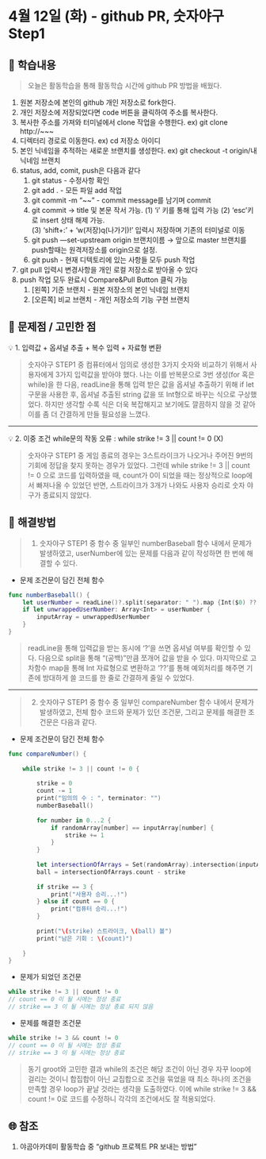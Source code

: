 # 4월 12일 (화) - github PR, 숫자야구 Step1

## 🐣 학습내용

> 오늘은 활동학습을 통해 활동학습 시간에 github PR 방법을 배웠다.
> 
1. 원본 저장소에 본인의 github 개인 저장소로 fork한다.
2. 개인 저장소에 저장되었다면 code 버튼을 클릭하여 주소를 복사한다.
3. 복사한 주소를 가져와 터미널에서 clone 작업을 수행한다. ex) git clone http://~~~
4. 디렉터리 경로로 이동한다. ex) cd 저장소 아이디
5. 본인 닉네임을 추적하는 새로운 브랜치를 생성한다. ex) git checkout -t origin/내 닉네임 브랜치
6. status, add, comit, push은 다음과 같다
    1) git status - 수정사항 확인
    2) git add . - 모든 파일 add 작업
    3) git commit -m “~~” - commit message를 남기며 commit
    4) git commit → title 및 본문 작서 가능. 
        (1) ‘i’ 키를 통해 입력 가능 
        (2) ‘esc’키로 insert 상태 해제 가능.  
        (3) ‘shift+:’ + ‘w(저장)q(나가기)!’ 입력시 저장하며 기존의 터미널로 이동 
    5) git push —set-upstream origin 브랜치이름 → 앞으로 master 브랜치를 push할때는 원격저장소를 origin으로 설정.
    6) git push - 현재 디텍토리에 있는 사항들 모두 push 작업
7. git pull 입력시 변경사항을 개인 로컬 저장소로 받아올 수 있다
8. push 작업 모두 완료시 Compare&Pull Button 클릭 가능
    1) [왼쪽] 기준 브랜치 - 원본 저장소의 본인 닉네임 브랜치
    2) [오른쪽] 비교 브랜치 - 개인 저장소의 기능 구현 브랜치
    

## 🐥 문제점 / 고민한 점

<aside>
💡 1. 입력값 + 옵셔널 추출 + 복수 입력 + 자료형 변환

</aside>

> 숫자야구 STEP1 중 컴퓨터에서 임의로 생성한 3가지 숫자와 비교하기 위해서 사용자에게 3가지 입력값을 받아야 했다. 나는 이를 반복문으로 3번 생성(for 혹은 while)을 한 다음, readLine을 통해 입력 받은 값을 옵셔널 추출하기 위해 if let 구문을 사용한 후, 옵셔널 추출된 string 값을 또 Int형으로 바꾸는 식으로 구상했었다. 하지만 생각할 수록 식은 더욱 복잡해지고 보기에도 깔끔하지 않을 것 같아 이를 좀 더 간결하게 만들 필요성을 느꼈다.
> 

---

<aside>
💡 2. 이중 조건 while문의 작동 오류 :  while strike != 3 || count != 0 (X)

</aside>

> 숫자야구 STEP1 중 게임 종료의 경우는 3스트라이크가 나오거나 주어진 9번의 기회에 정답을 찾지 못하는 경우가 있었다. 그런데 while strike != 3 || count != 0 으로 코드를 입력하였을 때, count가 0이 되었을 때는 정상적으로 loop에서 빠져나올 수 있었던 반면, 스트라이크가 3개가 나와도 사용자 승리로 숫자 야구가 종료되지 않았다.
> 

## 🐓 해결방법

> 1. 숫자야구 STEP1 중 함수 중 일부인 numberBaseball 함수 내에서 문제가 발생하였고, userNumber에 있는 문제를 다음과 같이 작성하면 한 번에 해결할 수 있다.
> 

- 문제 조건문이 담긴 전체 함수
    
    

```swift
func numberBaseball() {
    let userNumber = readLine()?.split(separator: " ").map {Int($0) ?? 0}
    if let unwrappedUserNumber: Array<Int> = userNumber {
        inputArray = unwrappedUserNumber
    }
}
```

> readLine을 통해 입력값을 받는 동시에 ‘?’을 쓰면 옵셔널 여부를 확인할 수 있다. 다음으로 split을 통해 “(공백)”만큼 쪼개어 값을 받을 수 있다. 마지막으로 고차함수 map을 통해 Int 자료형으로 변환하고 ‘??’를 통해 예외처리를 해주면 기존에 방대하게 쓸 코드를 한 줄로 간결하게 줄일 수 있었다.
> 

---

> 2. 숫자야구 STEP1 중 함수 중 일부인 compareNumber 함수 내에서 문제가 발생하였고, 전체 함수 코드와 문제가 있던 조건문, 그리고 문제를 해결한 조건문은 다음과 같다.
> 

- 문제 조건문이 담긴 전체 함수
    
    

```swift
func compareNumber() {
    
    while strike != 3 || count != 0 {
        
        strike = 0
        count -= 1
        print("임의의 수 : ", terminator: "")
        numberBaseball()
        
        for number in 0...2 {
            if randomArray[number] == inputArray[number] {
                strike += 1
            }
        }
        
        let intersectionOfArrays = Set(randomArray).intersection(inputArray)
        ball = intersectionOfArrays.count - strike
        
        if strike == 3 {
            print("사용자 승리...!")
        } else if count == 0 {
            print("컴퓨터 승리...!")
        }
        
        print("\(strike) 스트라이크, \(ball) 볼")
        print("남은 기회 : \(count)")
        
    }
}
```

- 문제가 되었던 조건문
    
    

```swift
while strike != 3 || count != 0
// count == 0 이 될 시에는 정상 종료
// strike == 3 이 될 시에는 정상 종료 되지 않음
```

- 문제를 해결한 조건문
    


```swift
while strike != 3 && count != 0
// count == 0 이 될 시에는 정상 종료
// strike == 3 이 될 시에는 정상 종료
```

> 동기 groot와 고민한 결과 while의 조건은 해당 조건이 아닌 경우 자꾸 loop에 걸리는 것이니 합집합이 아닌 교집합으로 조건을 묶었을 때 최소 하나의 조건을 만족할 경우 loop가 끝날 것라는 생각을 도출하였다. 이에 while strike != 3 && count != 0로 코드를 수정하니 각각의 조건에서도 잘 적용되었다.
> 

## 🌐 참조

1. 야곰아카데미 활동학습 중 “github 프로젝트 PR 보내는 방법”
